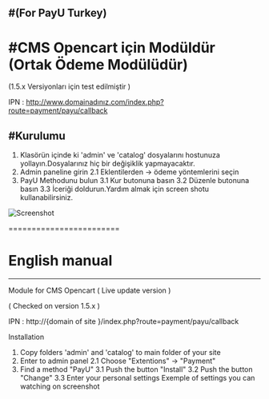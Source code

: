 ﻿#(For PayU Turkey)
------

#CMS Opencart için Modüldür (Ortak Ödeme Modülüdür)
======

(1.5.х Versiyonları için test edilmiştir )

IPN : http://www.domainadınız.com/index.php?route=payment/payu/callback

#Kurulumu
------------
1. Klasörün içinde ki 'admin' ve 'catalog' dosyalarını hostunuza yollayın.Dosyalarınız hiç bir değişiklik yapmayacaktır.
2. Admin paneline girin
2.1 Eklentilerden -> ödeme yöntemlerini seçin
3. PayU Methodunu bulun
3.1 Kur butonuna basın
3.2 Düzenle butonuna basın 
3.3 İceriği doldurun.Yardım almak için screen shotu kullanabilirsiniz.


![Screenshot][1]

========================
# English manual 
---------

Module for CMS Opencart ( Live update version )

( Checked on version 1.5.х )

IPN : http://{domain of site }/index.php?route=payment/payu/callback

Installation

1. Copy folders 'admin' and 'catalog' to main folder of your site
2. Enter to admin panel
2.1 Choose  "Extentions" -> "Payment"
3. Find a method "PayU" 
3.1 Push the button  "Install" 
3.2 Push the button "Change"
3.3 Enter your personal settings
Exemple of settings you can watching on screenshot


[1]: https://raw.github.com/PayUUA/Opencart-1.5/master/screenshot.png

